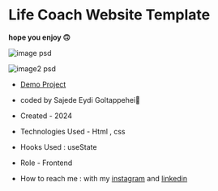 # Life Coach Website Template

**hope you enjoy 🙃**

![image psd](https://github.com/SajedehEydi/Template-Life-Coach-Website-/assets/155808160/9a489e7c-d725-4461-a857-d8dd8cf006a8)

![image2 psd](https://github.com/SajedehEydi/Template-Life-Coach-Website-/assets/155808160/e5a0d3b2-9cea-4c47-a9b5-4bbd80832754)

- [Demo Project](https://sajedeheydi.github.io/Template-Life-Coach-Website-/)

- coded by Sajede Eydi Goltappehei🌻

- Created - 2024

- Technologies Used - Html , css 

- Hooks Used : useState 

- Role - Frontend

- How to reach me : with my [instagram](https://www.instagram.com/saji.ad.web?igsh=MW5lOHBscWJyYnpoZQ==) and [linkedin](http://www.linkedin.com/in/sajede-eydi-goltappehei-418ba8222)

